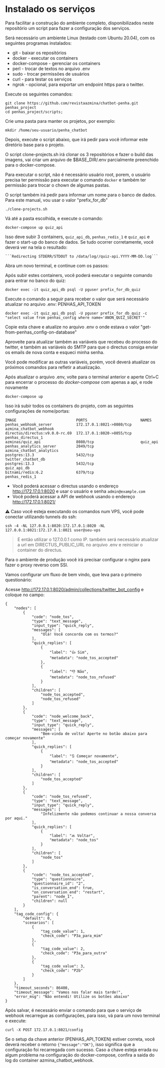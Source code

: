 # Instalado os serviços

Para facilitar a construção do ambiente completo, disponibilizados neste repositório um script para fazer a configuração dos serviços.


Será necessário um ambiente Linux (testado com Ubuntu 20.04), com os seguintes programas instalados:

- git - baixar os repositórios
- docker - executar os containers
- docker-compose - gerenciar os containers
- perl - trocar de textos no arquivo .env
- sudo - trocar permissões de usuários
- curl - para testar os serviços
- ngrok - opcional, para exportar um endpoint https para o twitter.

Execute os seguintes comandos:

    git clone https://github.com/revistaazmina/chatbot-penha.git penhas_project
    cd penhas_project/scripts;

Crie uma pasta para manter os projetos, por exemplo:

    mkdir /home/seu-usuario/penha_chatbot

Depois, execute o script abaixo, que irá pedir para você informar este diretório base para o projeto.

O script clone-projects.sh irá clonar os 3 repositórios e fazer o build das imagens, vai criar um arquivo de $BASE_DIR/.env parcialmente preenchido para o docker-compose.

Para executar o script, não é necessário usuário root, porem, o usuário precisa ter permissão para executar o comando `docker` e também ter permissão para trocar o chown de algumas pastas.

O script também irá pedir para informar um nome para o banco de dados. Para este manual, vou usar o valor "prefix_for_db"

    ./clone-projects.sh

Vá até a pasta escolhida, e execute o comando:

    docker-compose up quiz_api

Isso deve subir 3 containers, `quiz_api_db`, `penhas_redis_1` e `quiz_api` e fazer o start-up do banco de dados. Se tudo ocorrer corretamente, você deverá ver na tela o resultado:

    ```Redirecting STDERR/STDOUT to /data/log//quiz-api.YYYY-MM-DD.log```

Abra um novo terminal, e continue com os passos:

Após subir estes containers, você poderá executar o seguinte comando para entrar no banco do quiz:

    docker exec -it quiz_api_db psql -U pguser prefix_for_db_quiz

Execute o comando a seguir para receber o valor que será necessário atualizar no arquivo .env: PENHAS_API_TOKEN

    docker exec -it quiz_api_db psql -U pguser prefix_for_db_quiz -c "select value from penhas_config where name='ANON_QUIZ_SECRET'"

Copie esta chave e atualize no arquivo .env o onde estava o valor "get-from-penhas_config-on-database"

Aproveite para atualizar também as variáveis que recebeu do processo do twitter, e também as variáveis do SMTP para que o directus consiga enviar os emails de nova conta e esqueci minha senha.

Você pode modificar as outras variáveis, porém, você deverá atualizar os próximos comandos para refletir a atualização.

Após atualizar o arquivo .env, volte para o terminal anterior e aperte Ctrl+C para encerrar o processo do *docker-compose* com apenas a api, e rode novamente

    docker-compose up

Isso irá subir todos os containers do projeto, com as seguintes configurações de nome/portas:

    IMAGE                           PORTS                        NAMES
    penhas_webhook_server           172.17.0.1:8021->8080/tcp    azmina_chatbot_webhook
    directus/directus:v9.0.0-rc.69  172.17.0.1:8020->8055/tcp    penhas_directus_1
    azminas/quiz_api                8080/tcp                     quiz_api
    penhas_analytics_server         2049/tcp                     azmina_chatbot_analytics
    postgres:13.3                   5432/tcp                     twitter_chatbot_db
    postgres:13.3                   5432/tcp                     quiz_api_db
    bitnami/redis:6.2               6379/tcp                     penhas_redis_1


* Você poderá acessar o directus usando o endereço http://172.17.0.1:8020 e usar o usuário e senha `admin@example.com`
* Você poderá acessar a API de webhook usando o endereço http://172.17.0.1:8021/



⚠️ Caso você esteja executando os comandos num VPS, você pode conectar utilizando tunnels do ssh:

    ssh -4 -NL 127.0.0.1:8020:172.17.0.1:8020 -NL 127.0.0.1:8021:172.17.0.1:8021 user@seu-vps

> E então utilizar o 127.0.0.1 como IP. também será necessário atualizar a url em DIRECTUS_PUBLIC_URL no arquivo .env e reiniciar o container do directus.

Para o ambiente de produção você irá precisar configurar o nginx para fazer o proxy reverso com SSl.

Vamos configurar um fluxo de bem vindo, que leva para o primeiro questionário:

Acesse http://172.17.0.1:8020/admin/collections/twitter_bot_config e coloque no campo:

    {
        "nodes": [
            {
                "code": "node_tos",
                "type": "text_message",
                "input_type": "quick_reply",
                "messages": [
                    "Olá! Você concorda com os termos?"
                ],
                "quick_replies": [
                    {
                        "label": "👍 Sim",
                        "metadata": "node_tos_accepted"
                    },
                    {
                        "label": "👎 Não",
                        "metadata": "node_tos_refused"
                    }
                ],
                "children": [
                    "node_tos_accepted",
                    "node_tos_refused"
                ]
            },
            {
                "code": "node_welcome_back",
                "type": "text_message",
                "input_type": "quick_reply",
                "messages": [
                    "Bem-vinda de volta! Aperte no botão abaixo para começar novamente"
                ],
                "quick_replies": [
                    {
                        "label": "🔃 Começar novamente",
                        "metadata": "node_tos_accepted"
                    }
                ],
                "children": [
                    "node_tos_accepted"
                ]
            },
            {
                "code": "node_tos_refused",
                "type": "text_message",
                "input_type": "quick_reply",
                "messages": [
                    "Infelizmente não podemos continuar a nossa conversa por aqui."
                ],
                "quick_replies": [
                    {
                        "label": "🔙 Voltar",
                        "metadata": "node_tos"
                    }
                ],
                "children": [
                    "node_tos"
                ]
            },
            {
                "code": "node_tos_accepted",
                "type": "questionnaire",
                "questionnaire_id": "2",
                "is_conversation_end": true,
                "on_conversation_end": "restart",
                "parent": "node_1",
                "children": null
            }
        ],
        "tag_code_config": {
            "default": 0,
            "scenarios": [
                {
                    "tag_code_value": 1,
                    "check_code": "P3a_para_mim"
                },
                {
                    "tag_code_value": 2,
                    "check_code": "P3a_para_outra"
                },
                {
                    "tag_code_value": 3,
                    "check_code": "P2b"
                }
            ]
        },
        "timeout_seconds": 86400,
        "timeout_message": "Vamos nos falar mais tarde!",
        "error_msg": "Não entendi! Utilize os botões abaixo"
    }


Após salvar, é necessário enviar o comando para que o serviço de webhook recarregue as configurações, para isso, vá para um novo terminal e execute:

    curl -X POST 172.17.0.1:8021/config

Se o setup da chave anterior (PENHAS_API_TOKEN) estiver correta, você deverá receber o retorno `{"message":"OK"}`, isso significa que a configuração foi recarregada com sucesso. Caso a chave esteja errada ou algum problema na configuração do docker-compose, confira a saida do log do container azmina_chatbot_webhook.


